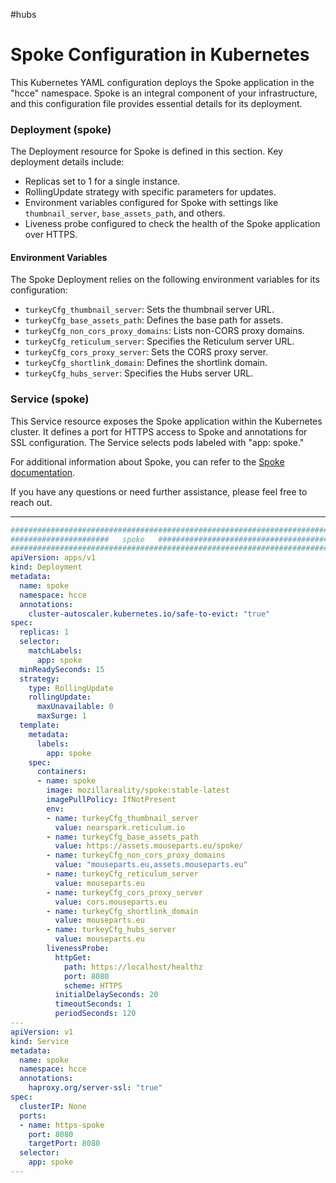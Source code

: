 #hubs
# **Spoke Configuration in Kubernetes** 

This Kubernetes YAML configuration deploys the Spoke application in the "hcce" namespace. Spoke is an integral component of your infrastructure, and this configuration file provides essential details for its deployment.

### Deployment (spoke)

The Deployment resource for Spoke is defined in this section. Key deployment details include:

- Replicas set to 1 for a single instance.
- RollingUpdate strategy with specific parameters for updates.
- Environment variables configured for Spoke with settings like `thumbnail_server`, `base_assets_path`, and others.
- Liveness probe configured to check the health of the Spoke application over HTTPS.

#### Environment Variables

The Spoke Deployment relies on the following environment variables for its configuration:

- `turkeyCfg_thumbnail_server`: Sets the thumbnail server URL.
- `turkeyCfg_base_assets_path`: Defines the base path for assets.
- `turkeyCfg_non_cors_proxy_domains`: Lists non-CORS proxy domains.
- `turkeyCfg_reticulum_server`: Specifies the Reticulum server URL.
- `turkeyCfg_cors_proxy_server`: Sets the CORS proxy server.
- `turkeyCfg_shortlink_domain`: Defines the shortlink domain.
- `turkeyCfg_hubs_server`: Specifies the Hubs server URL.

### Service (spoke)

This Service resource exposes the Spoke application within the Kubernetes cluster. It defines a port for HTTPS access to Spoke and annotations for SSL configuration. The Service selects pods labeled with "app: spoke."

For additional information about Spoke, you can refer to the [Spoke documentation](https://example.com/spoke-docs).

If you have any questions or need further assistance, please feel free to reach out.

---
``` YAML
########################################################################
######################   spoke   ########################################
########################################################################
apiVersion: apps/v1
kind: Deployment
metadata:
  name: spoke
  namespace: hcce
  annotations:
    cluster-autoscaler.kubernetes.io/safe-to-evict: "true"
spec:
  replicas: 1 
  selector:
    matchLabels:
      app: spoke
  minReadySeconds: 15
  strategy:
    type: RollingUpdate
    rollingUpdate: 
      maxUnavailable: 0
      maxSurge: 1
  template:
    metadata:
      labels:
        app: spoke
    spec:
      containers:
      - name: spoke
        image: mozillareality/spoke:stable-latest
        imagePullPolicy: IfNotPresent
        env:
        - name: turkeyCfg_thumbnail_server
          value: nearspark.reticulum.io
        - name: turkeyCfg_base_assets_path
          value: https://assets.mouseparts.eu/spoke/
        - name: turkeyCfg_non_cors_proxy_domains
          value: "mouseparts.eu,assets.mouseparts.eu"
        - name: turkeyCfg_reticulum_server
          value: mouseparts.eu
        - name: turkeyCfg_cors_proxy_server
          value: cors.mouseparts.eu
        - name: turkeyCfg_shortlink_domain
          value: mouseparts.eu
        - name: turkeyCfg_hubs_server
          value: mouseparts.eu
        livenessProbe:
          httpGet:
            path: https://localhost/healthz
            port: 8080
            scheme: HTTPS
          initialDelaySeconds: 20
          timeoutSeconds: 1
          periodSeconds: 120
---
apiVersion: v1
kind: Service
metadata:
  name: spoke
  namespace: hcce
  annotations:
    haproxy.org/server-ssl: "true"
spec:
  clusterIP: None
  ports:
  - name: https-spoke
    port: 8080
    targetPort: 8080
  selector:
    app: spoke
---
```